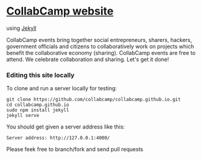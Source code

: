 # [CollabCamp website](http://collab.camp/)

using [Jekyll](http://jekyllrb.com/)

CollabCamp events bring together social entrepreneurs, sharers, hackers, government officials and citizens to collaboratively work on projects which benefit the collaborative economy (sharing). CollabCamp events are free to attend. We celebrate collaboration and sharing. Let's get it done! 

### Editing this site locally

To clone and run a server locally for testing:

    git clone https://github.com/collabcamp/collabcamp.github.io.git
    cd collabcamp.github.io
    sudo npm install jekyll
    jekyll serve

You should get given a server address like this:

    Server address: http://127.0.0.1:4000/

Please feek free to branch/fork and send pull requests
